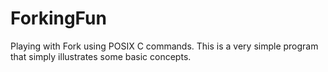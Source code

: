 # ForkingFun
Playing with Fork using POSIX C commands. This is a very simple program that simply illustrates some basic concepts.
